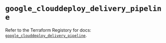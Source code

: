 # `google_clouddeploy_delivery_pipeline`

Refer to the Terraform Registory for docs: [`google_clouddeploy_delivery_pipeline`](https://registry.terraform.io/providers/hashicorp/google-beta/4.65.2/docs/resources/google_clouddeploy_delivery_pipeline).
